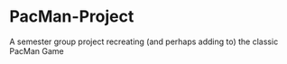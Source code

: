 # PacMan-Project
A semester group project recreating (and perhaps adding to) the classic PacMan Game
